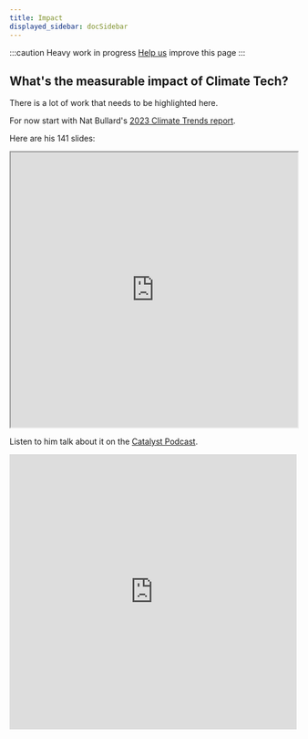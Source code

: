 ```yaml
---
title: Impact
displayed_sidebar: docSidebar
---
```

:::caution
Heavy work in progress
[Help us](contribute) improve this page
:::

## What's the measurable impact of Climate Tech?

There is a lot of work that needs to be highlighted here.

For now start with Nat Bullard's [2023 Climate Trends report](https://www.nathanielbullard.com/presentations).

Here are his 141 slides:

<iframe
loading="lazy"
src="https://pitch.com/embed/7115bc30-ca9b-4d4e-a397-5d4c902702e0?share=false&amp;wmode=opaque"
name="iFrame Name"
scrolling="no"
height="482px"
width="100%"
></iframe>

Listen to him talk about it on the [Catalyst Podcast](https://www.canarymedia.com/podcasts/catalyst-with-shayle-kann/2023-trends-in-decarbonization-part-1).

<iframe
frameborder="0"
height="482"
scrolling="no"
src="https://playlist.megaphone.fm/?e=PSMI3987801023"
width="100%"
></iframe>